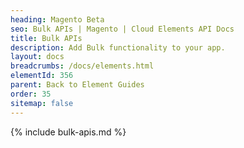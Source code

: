```yaml
---
heading: Magento Beta
seo: Bulk APIs | Magento | Cloud Elements API Docs
title: Bulk APIs
description: Add Bulk functionality to your app.
layout: docs
breadcrumbs: /docs/elements.html
elementId: 356
parent: Back to Element Guides
order: 35
sitemap: false
---
```


{% include bulk-apis.md %}
